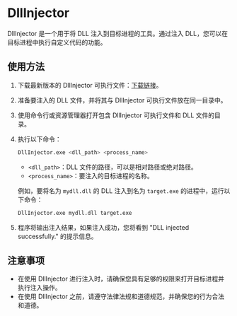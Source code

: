 # DllInjector

DllInjector 是一个用于将 DLL 注入到目标进程的工具。通过注入 DLL，您可以在目标进程中执行自定义代码的功能。

## 使用方法

1. 下载最新版本的 DllInjector 可执行文件：[下载链接](https://github.com/furacas/DllInjector/releases/latest)。

2. 准备要注入的 DLL 文件，并将其与 DllInjector 可执行文件放在同一目录中。

3. 使用命令行或资源管理器打开包含 DllInjector 可执行文件和 DLL 文件的目录。

4. 执行以下命令：

    ```bash
    DllInjector.exe <dll_path> <process_name>
    ```

    - `<dll_path>`：DLL 文件的路径，可以是相对路径或绝对路径。
    - `<process_name>`：要注入的目标进程的名称。

    例如，要将名为 `mydll.dll` 的 DLL 注入到名为 `target.exe` 的进程中，运行以下命令：

    ```bash
    DllInjector.exe mydll.dll target.exe
    ```


5. 程序将输出注入结果，如果注入成功，您将看到 "DLL injected successfully." 的提示信息。

## 注意事项

- 在使用 DllInjector 进行注入时，请确保您具有足够的权限来打开目标进程并执行注入操作。
- 在使用 DllInjector 之前，请遵守法律法规和道德规范，并确保您的行为合法和道德。
